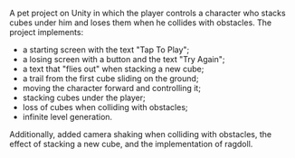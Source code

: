   A pet project on Unity in which the player controls a character who stacks cubes under him and loses them when he collides with obstacles.
  The project implements:
- a starting screen with the text "Tap To Play";
- a losing screen with a button and the text "Try Again";
- a text that "flies out" when stacking a new cube;
- a trail from the first cube sliding on the ground;
- moving the character forward and controlling it;
- stacking cubes under the player;
- loss of cubes when colliding with obstacles;
- infinite level generation.
  
Additionally, added camera shaking when colliding with obstacles, the effect of stacking a new cube, and the implementation of ragdoll.
